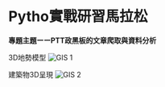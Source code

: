 # Pytho實戰研習馬拉松
**專題主題ーーPTT政黑板的文章爬取與資料分析**

3D地勢模型
![GIS 1](https://user-images.githubusercontent.com/66252302/99878702-3e52a780-2c42-11eb-9040-c6ef16a571c2.gif)

建築物3D呈現
![GIS 2](https://user-images.githubusercontent.com/66252302/99878723-59251c00-2c42-11eb-9ebe-a425f2072b08.gif)
